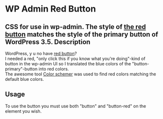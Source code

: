 WP Admin Red Button
===================
CSS for use in wp-admin. The style of [the red button](https://github.com/jensjns/wp-admin-red-button/blob/master/buttons.png) matches the style of the primary button of WordPress 3.5.
Description
-----------
WordPress, y u no have [red button](https://github.com/jensjns/wp-admin-red-button/blob/master/buttons.png)?  
I needed a red, "only click this if you know what you're doing"-kind of button in the wp-admin UI so I translated the blue colors of the "button-primary"-button into red colors.  
The awesome tool [Color schemer](http://www.dhtmlgoodies.com/scripts/color-schemer/color-schemer.html) was used to find red colors matching the default blue colors.

Usage
-----
To use the button you must use both "button" and "button-red" on the element you wish.